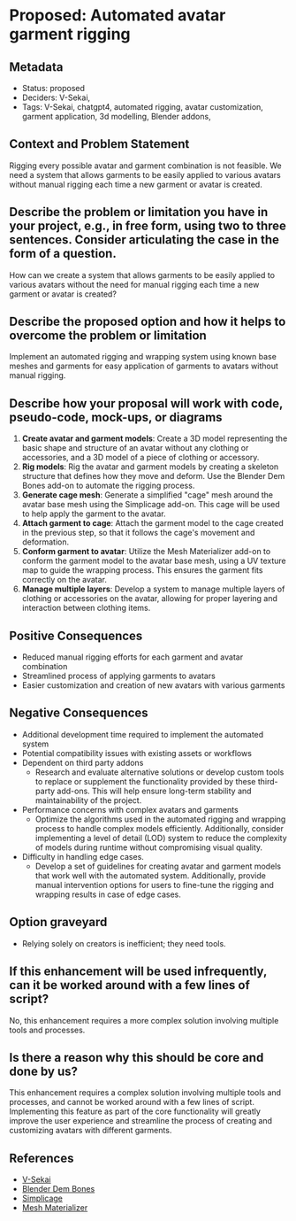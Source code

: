 # Proposed: Automated avatar garment rigging

## Metadata

- Status: proposed
- Deciders: V-Sekai,
- Tags: V-Sekai, chatgpt4, automated rigging, avatar customization, garment application, 3d modelling, Blender addons,

## Context and Problem Statement

Rigging every possible avatar and garment combination is not feasible. We need a system that allows garments to be easily applied to various avatars without manual rigging each time a new garment or avatar is created.

## Describe the problem or limitation you have in your project, e.g., in free form, using two to three sentences. Consider articulating the case in the form of a question.

How can we create a system that allows garments to be easily applied to various avatars without the need for manual rigging each time a new garment or avatar is created?

## Describe the proposed option and how it helps to overcome the problem or limitation

Implement an automated rigging and wrapping system using known base meshes and garments for easy application of garments to avatars without manual rigging.

## Describe how your proposal will work with code, pseudo-code, mock-ups, or diagrams

1. **Create avatar and garment models**: Create a 3D model representing the basic shape and structure of an avatar without any clothing or accessories, and a 3D model of a piece of clothing or accessory.
2. **Rig models**: Rig the avatar and garment models by creating a skeleton structure that defines how they move and deform. Use the Blender Dem Bones add-on to automate the rigging process.
3. **Generate cage mesh**: Generate a simplified "cage" mesh around the avatar base mesh using the Simplicage add-on. This cage will be used to help apply the garment to the avatar.
4. **Attach garment to cage**: Attach the garment model to the cage created in the previous step, so that it follows the cage's movement and deformation.
5. **Conform garment to avatar**: Utilize the Mesh Materializer add-on to conform the garment model to the avatar base mesh, using a UV texture map to guide the wrapping process. This ensures the garment fits correctly on the avatar.
6. **Manage multiple layers**: Develop a system to manage multiple layers of clothing or accessories on the avatar, allowing for proper layering and interaction between clothing items.

## Positive Consequences

- Reduced manual rigging efforts for each garment and avatar combination
- Streamlined process of applying garments to avatars
- Easier customization and creation of new avatars with various garments

## Negative Consequences

- Additional development time required to implement the automated system
- Potential compatibility issues with existing assets or workflows
- Dependent on third party addons
  - Research and evaluate alternative solutions or develop custom tools to replace or supplement the functionality provided by these third-party add-ons. This will help ensure long-term stability and maintainability of the project.
- Performance concerns with complex avatars and garments
  - Optimize the algorithms used in the automated rigging and wrapping process to handle complex models efficiently. Additionally, consider implementing a level of detail (LOD) system to reduce the complexity of models during runtime without compromising visual quality.
- Difficulty in handling edge cases.
  - Develop a set of guidelines for creating avatar and garment models that work well with the automated system. Additionally, provide manual intervention options for users to fine-tune the rigging and wrapping results in case of edge cases.

## Option graveyard

- Relying solely on creators is inefficient; they need tools.

## If this enhancement will be used infrequently, can it be worked around with a few lines of script?

No, this enhancement requires a more complex solution involving multiple tools and processes.

## Is there a reason why this should be core and done by us?

This enhancement requires a complex solution involving multiple tools and processes, and cannot be worked around with a few lines of script. Implementing this feature as part of the core functionality will greatly improve the user experience and streamline the process of creating and customizing avatars with different garments.

## References

- [V-Sekai](https://v-sekai.org/)
- [Blender Dem Bones](https://blendermarket.com/products/blender-dembones)
- [Simplicage](https://blendermarket.com/products/simplicage)
- [Mesh Materializer](https://blendermarket.com/products/mesh-materializer)
